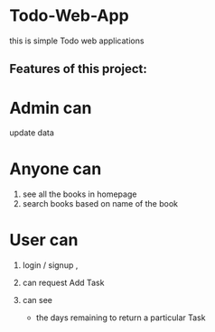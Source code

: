 # Todo-Web-App
this is simple Todo web applications

## Features of this project:
# Admin can

update data

# Anyone can

1. see all the books in homepage
2. search books based on name of the book 

# User can

1.  login / signup ,
2.  can request Add Task

4.  can see

    - the days remaining to return a particular Task
